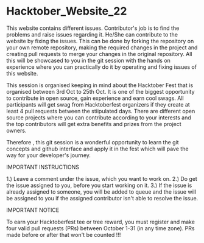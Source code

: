 # Hacktober_Website_22

This website contains different issues. Contributor's job is to find the problems and raise issues regarding it. He/She can contribute to the website by fixing the issues. This can be done by forking the repository on your own remote repository, making the required changes in the project and creating pull requests to merge your changes in the original repository. All this will be showcased to you in the git session with the hands on experience where you can practically do it by operating and fixing issues of this website. 

This session is organised keeping in mind about the Hacktober Fest that is organised between 3rd Oct to 25th Oct. It is one of the biggest opportunity to contribute in open source, gain experience and earn cool swags. All participants will get swag from Hacktoberfest organizers if they create at least 4 pull requests between the stiipulated days. There are different open source projects where you can contribute according to your interests and the top contributors will get extra benefits and prizes from the project owners. 

Therefore , this git session is a wonderful opportunity to learn the git concepts and github interface and apply it in the fest which will pave the way for your developer's journey.

IMPORTANT INSTRUCTIONS

1.) Leave a comment under the issue, which you want to work on.
2.) Do get the issue assigned to you, before you start working on it.
3.) If the issue is already assigned to someone, you will be added to queue and the issue will be assigned to you if the assigned contributor isn't able to resolve the issue.


IMPORTANT NOTICE

To earn your Hacktoberfest tee or tree reward, you must register and make four valid pull requests (PRs) between October 1-31 (in any time zone). PRs made before or after that won't be counted !!!

